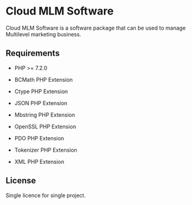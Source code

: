 # Cloud MLM Software

Cloud MLM Software is a software package that can be used to manage Multilevel marketing business.


## Requirements

* PHP >= 7.2.0 

* BCMath PHP Extension

* Ctype PHP Extension

* JSON PHP Extension

* Mbstring PHP Extension

* OpenSSL PHP Extension

* PDO PHP Extension

* Tokenizer PHP Extension

* XML PHP Extension


## License

Single licence for single project.


